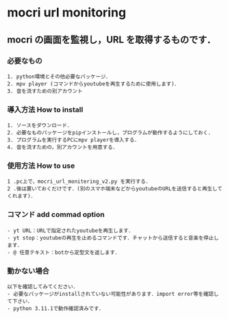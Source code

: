 # mocri url monitoring

## mocri の画面を監視し，URL を取得するものです．

### 必要なもの

    1. python環境とその他必要なパッケージ．
    2. mpv player (コマンドからyoutubeを再生するために使用します)．
    3. 音を流すための別アカウント

### 導入方法 How to install

    1. ソースをダウンロード．
    2. 必要なものパッケージをpipインストールし，プログラムが動作するようにしておく．
    3. プログラムを実行するPCにmpv playerを導入する．
    4. 音を流すための，別アカウントを用意する．

### 使用方法 How to use

    1 .pc上で，mocri_url_monitering_v2.py を実行する．
    2 .後は置いておくだけです．(別のスマホ端末などからyoutubeのURLを送信すると再生してくれます)．

### コマンド add commad option

    - yt URL：URLで指定されたyoutubeを再生します．
    - yt stop：youtubeの再生を止めるコマンドです．チャットから送信すると音楽を停止します．
    - @ 任意テキスト：botから定型文を返します．

### 動かない場合

    以下を確認してみてください．
    - 必要なパッケージがinstallされていない可能性があります．import error等を確認して下さい．
    - python 3.11.1で動作確認済みです．
